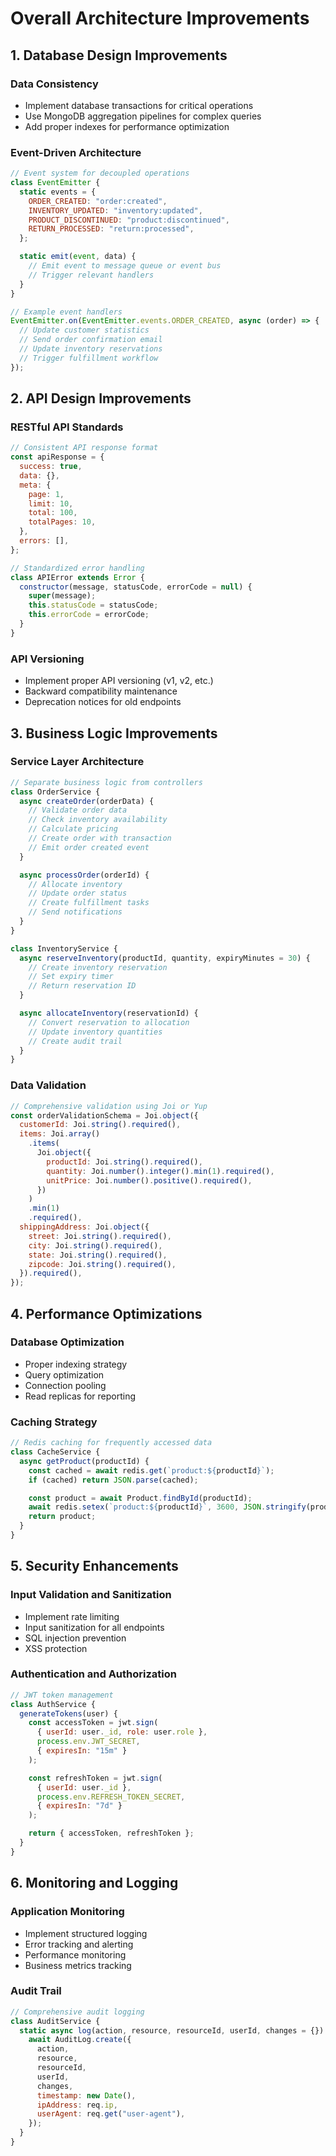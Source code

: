 # Overall Architecture Improvements

## 1. Database Design Improvements

### Data Consistency

- Implement database transactions for critical operations
- Use MongoDB aggregation pipelines for complex queries
- Add proper indexes for performance optimization

### Event-Driven Architecture

```javascript
// Event system for decoupled operations
class EventEmitter {
  static events = {
    ORDER_CREATED: "order:created",
    INVENTORY_UPDATED: "inventory:updated",
    PRODUCT_DISCONTINUED: "product:discontinued",
    RETURN_PROCESSED: "return:processed",
  };

  static emit(event, data) {
    // Emit event to message queue or event bus
    // Trigger relevant handlers
  }
}

// Example event handlers
EventEmitter.on(EventEmitter.events.ORDER_CREATED, async (order) => {
  // Update customer statistics
  // Send order confirmation email
  // Update inventory reservations
  // Trigger fulfillment workflow
});
```

## 2. API Design Improvements

### RESTful API Standards

```javascript
// Consistent API response format
const apiResponse = {
  success: true,
  data: {},
  meta: {
    page: 1,
    limit: 10,
    total: 100,
    totalPages: 10,
  },
  errors: [],
};

// Standardized error handling
class APIError extends Error {
  constructor(message, statusCode, errorCode = null) {
    super(message);
    this.statusCode = statusCode;
    this.errorCode = errorCode;
  }
}
```

### API Versioning

- Implement proper API versioning (v1, v2, etc.)
- Backward compatibility maintenance
- Deprecation notices for old endpoints

## 3. Business Logic Improvements

### Service Layer Architecture

```javascript
// Separate business logic from controllers
class OrderService {
  async createOrder(orderData) {
    // Validate order data
    // Check inventory availability
    // Calculate pricing
    // Create order with transaction
    // Emit order created event
  }

  async processOrder(orderId) {
    // Allocate inventory
    // Update order status
    // Create fulfillment tasks
    // Send notifications
  }
}

class InventoryService {
  async reserveInventory(productId, quantity, expiryMinutes = 30) {
    // Create inventory reservation
    // Set expiry timer
    // Return reservation ID
  }

  async allocateInventory(reservationId) {
    // Convert reservation to allocation
    // Update inventory quantities
    // Create audit trail
  }
}
```

### Data Validation

```javascript
// Comprehensive validation using Joi or Yup
const orderValidationSchema = Joi.object({
  customerId: Joi.string().required(),
  items: Joi.array()
    .items(
      Joi.object({
        productId: Joi.string().required(),
        quantity: Joi.number().integer().min(1).required(),
        unitPrice: Joi.number().positive().required(),
      })
    )
    .min(1)
    .required(),
  shippingAddress: Joi.object({
    street: Joi.string().required(),
    city: Joi.string().required(),
    state: Joi.string().required(),
    zipcode: Joi.string().required(),
  }).required(),
});
```

## 4. Performance Optimizations

### Database Optimization

- Proper indexing strategy
- Query optimization
- Connection pooling
- Read replicas for reporting

### Caching Strategy

```javascript
// Redis caching for frequently accessed data
class CacheService {
  async getProduct(productId) {
    const cached = await redis.get(`product:${productId}`);
    if (cached) return JSON.parse(cached);

    const product = await Product.findById(productId);
    await redis.setex(`product:${productId}`, 3600, JSON.stringify(product));
    return product;
  }
}
```

## 5. Security Enhancements

### Input Validation and Sanitization

- Implement rate limiting
- Input sanitization for all endpoints
- SQL injection prevention
- XSS protection

### Authentication and Authorization

```javascript
// JWT token management
class AuthService {
  generateTokens(user) {
    const accessToken = jwt.sign(
      { userId: user._id, role: user.role },
      process.env.JWT_SECRET,
      { expiresIn: "15m" }
    );

    const refreshToken = jwt.sign(
      { userId: user._id },
      process.env.REFRESH_TOKEN_SECRET,
      { expiresIn: "7d" }
    );

    return { accessToken, refreshToken };
  }
}
```

## 6. Monitoring and Logging

### Application Monitoring

- Implement structured logging
- Error tracking and alerting
- Performance monitoring
- Business metrics tracking

### Audit Trail

```javascript
// Comprehensive audit logging
class AuditService {
  static async log(action, resource, resourceId, userId, changes = {}) {
    await AuditLog.create({
      action,
      resource,
      resourceId,
      userId,
      changes,
      timestamp: new Date(),
      ipAddress: req.ip,
      userAgent: req.get("user-agent"),
    });
  }
}
```
